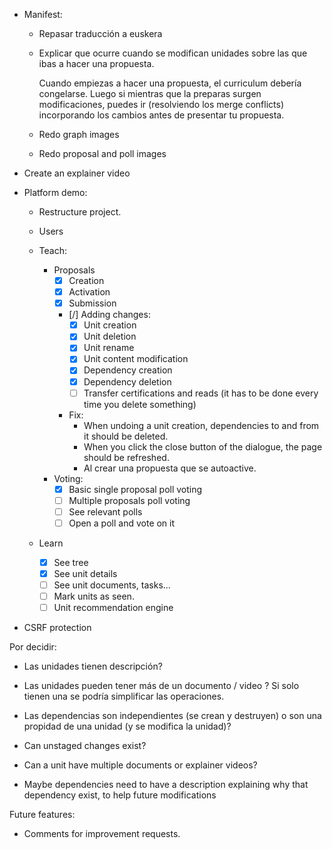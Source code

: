 - Manifest:

    - Repasar traducción a euskera

    - Explicar que ocurre cuando se modifican unidades sobre las que ibas a hacer una propuesta.

        Cuando empiezas a hacer una propuesta, el curriculum debería congelarse. Luego si mientras que la preparas surgen modificaciones, puedes ir (resolviendo los merge conflicts) incorporando los cambios antes de presentar tu propuesta.
    
    - Redo graph images

    - Redo proposal and poll images

- Create an explainer video

- Platform demo:

    - Restructure project.

    - Users
    - Teach:
        - Proposals
            - [x] Creation
            - [x] Activation
            - [x] Submission
            - [/] Adding changes:
                - [x] Unit creation
                - [x] Unit deletion
                - [x] Unit rename
                - [x] Unit content modification
                - [x] Dependency creation
                - [x] Dependency deletion
                - [ ] Transfer certifications and reads (it has to be done every time you delete something)
            - Fix:
                - When undoing a unit creation, dependencies to and from it should be deleted.
                - When you click the close button of the dialogue, the page should be refreshed.
                - Al crear una propuesta que se autoactive.
        - Voting:
            - [x] Basic single proposal poll voting
            - [ ] Multiple proposals poll voting
            - [ ] See relevant polls
            - [ ] Open a poll and vote on it
    - Learn
        - [x] See tree
        - [x] See unit details
        - [ ] See unit documents, tasks...
        - [ ] Mark units as seen.
        - [ ] Unit recommendation engine

- CSRF protection



Por decidir:

- Las unidades tienen descripción?

- Las unidades pueden tener más de un documento / video ? Si solo tienen una se podría simplificar las operaciones.

- Las dependencias son independientes (se crean y destruyen) o son una propidad de una unidad (y se modifica la unidad)?

- Can unstaged changes exist?

- Can a unit have multiple documents or explainer videos?

- Maybe dependencies need to have a description explaining why that dependency exist, to help future modifications


Future features:

- Comments for improvement requests.
